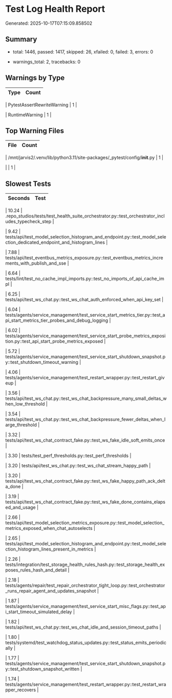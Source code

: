 # Test Log Health Report

Generated: 2025-10-17T07:15:09.858502


## Summary

- total: 1446, passed: 1417, skipped: 26, xfailed: 0, failed: 3, errors: 0

- warnings_total: 2, tracebacks: 0


## Warnings by Type

| Type | Count |
|---|---:|

| PytestAssertRewriteWarning | 1 |

| RuntimeWarning | 1 |


## Top Warning Files

| File | Count |
|---|---:|

| /mnt/jarvis2/.venv/lib/python3.11/site-packages/_pytest/config/__init__.py | 1 |

| <frozen runpy> | 1 |


## Slowest Tests

| Seconds | Test |
|---:|---|

| 10.24 | .repo_studios/tests/test_health_suite_orchestrator.py::test_orchestrator_includes_typecheck_step |

| 9.42 | tests/api/test_model_selection_histogram_and_endpoint.py::test_model_selection_dedicated_endpoint_and_histogram_lines |

| 7.88 | tests/api/test_eventbus_metrics_exposure.py::test_eventbus_metrics_increments_with_publish_and_sse |

| 6.64 | tests/lint/test_no_cache_impl_imports.py::test_no_imports_of_api_cache_impl |

| 6.25 | tests/api/test_ws_chat.py::test_ws_chat_auth_enforced_when_api_key_set |

| 6.04 | tests/agents/service_management/test_service_start_metrics_tier.py::test_api_start_metrics_tier_probes_and_debug_logging |

| 6.02 | tests/agents/service_management/test_service_start_probe_metrics_exposition.py::test_api_start_probe_metrics_exposed |

| 5.72 | tests/agents/service_management/test_service_start_shutdown_snapshot.py::test_shutdown_timeout_warning |

| 4.06 | tests/agents/service_management/test_restart_wrapper.py::test_restart_giveup |

| 3.56 | tests/api/test_ws_chat.py::test_ws_chat_backpressure_many_small_deltas_when_low_threshold |

| 3.54 | tests/api/test_ws_chat.py::test_ws_chat_backpressure_fewer_deltas_when_large_threshold |

| 3.32 | tests/api/test_ws_chat_contract_fake.py::test_ws_fake_idle_soft_emits_once |

| 3.30 | tests/test_perf_thresholds.py::test_perf_thresholds |

| 3.20 | tests/api/test_ws_chat.py::test_ws_chat_stream_happy_path |

| 3.20 | tests/api/test_ws_chat_contract_fake.py::test_ws_fake_happy_path_ack_delta_done |

| 3.19 | tests/api/test_ws_chat_contract_fake.py::test_ws_fake_done_contains_elapsed_and_usage |

| 2.66 | tests/api/test_model_selection_metrics_exposure.py::test_model_selection_metrics_exposed_when_chat_autoselects |

| 2.65 | tests/api/test_model_selection_histogram_and_endpoint.py::test_model_selection_histogram_lines_present_in_metrics |

| 2.26 | tests/integration/test_storage_health_rules_hash.py::test_storage_health_exposes_rules_hash_and_detail |

| 2.18 | tests/agents/repair/test_repair_orchestrator_tight_loop.py::test_orchestrator_runs_repair_agent_and_updates_snapshot |

| 1.87 | tests/agents/service_management/test_service_start_misc_flags.py::test_api_start_timeout_simulated_delay |

| 1.82 | tests/api/test_ws_chat.py::test_ws_chat_idle_and_session_timeout_paths |

| 1.80 | tests/systemd/test_watchdog_status_updates.py::test_status_emits_periodically |

| 1.77 | tests/agents/service_management/test_service_start_shutdown_snapshot.py::test_shutdown_snapshot_written |

| 1.74 | tests/agents/service_management/test_restart_wrapper.py::test_restart_wrapper_recovers |
